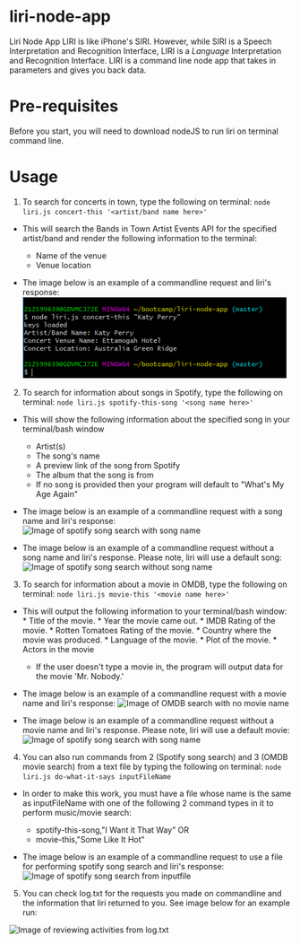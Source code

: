 # liri-node-app
Liri Node App
LIRI is like iPhone's SIRI. However, while SIRI is a Speech Interpretation and Recognition Interface, LIRI is a _Language_ Interpretation and Recognition Interface. LIRI is a command line node app that takes in parameters and gives you back data.

# Pre-requisites
Before you start, you will need to download nodeJS to run liri on terminal command line.

# Usage
1. To search for concerts in town, type the following on terminal:
    `node liri.js concert-this '<artist/band name here>'`

* This will search the Bands in Town Artist Events API for the specified artist/band and render the following information to the terminal:

     * Name of the venue
     * Venue location

* The image below is an example of a commandline request and liri's response:
![Image of concert_this with band name](./images/liri_concert.png)

2. To search for information about songs in Spotify, type the following on terminal: 
    `node liri.js spotify-this-song '<song name here>'`

* This will show the following information about the specified song in your terminal/bash window

     * Artist(s)
     * The song's name
     * A preview link of the song from Spotify
     * The album that the song is from
   * If no song is provided then your program will default to "What's My Age Again" 

* The image below is an example of a commandline request with a song name and liri's response:
![Image of spotify song search with song name](https://github.com/singhseema123/liri-node-app/tree/master/images/liri_spotify.png)

* The image below is an example of a commandline request without a song name and liri's response. Please note, liri will use a default song:
![Image of spotify song search without song name](https://github.com/singhseema123/liri-node-app/tree/master/images/liri_no_songname.png)

3. To search for information about a movie in OMDB, type the following on terminal:
    `node liri.js movie-this '<movie name here>'`

* This will output the following information to your terminal/bash window:
       * Title of the movie.
       * Year the movie came out.
       * IMDB Rating of the movie.
       * Rotten Tomatoes Rating of the movie.
       * Country where the movie was produced.
       * Language of the movie.
       * Plot of the movie.
       * Actors in the movie
   * If the user doesn't type a movie in, the program will output data for the movie 'Mr. Nobody.'

* The image below is an example of a commandline request with a movie name and liri's response:
![Image of OMDB search with no movie name](https://github.com/singhseema123/liri-node-app/tree/master/images/liri_movie.png)

* The image below is an example of a commandline request without a movie name and liri's response. Please note, liri will use a default movie:
![Image of spotify song search with song name](https://github.com/singhseema123/liri-node-app/tree/master/images/liri_no_movie.png)

4. You can also run commands from 2 (Spotify song search) and 3 (OMDB movie search)  from a text file by typing the following on terminal:
    `node liri.js do-what-it-says inputFileName`
    
* In order to make this work, you must have a file whose name is the same as inputFileName with one of the following 2 command types in it to perform music/movie search:
    * spotify-this-song,"I Want it That Way"
        OR
    * movie-this,"Some Like It Hot"

* The image below is an example of a commandline request to use a file for performing spotify song search and liri's response:
![Image of spotify song search from inputfile](https://github.com/singhseema123/liri-node-app/tree/master/images/liri_inputFromFile.png)

5. You can check log.txt for the requests you made on commandline and the information that liri returned to you. See image below for an example run:

![Image of reviewing activities from log.txt](https://github.com/singhseema123/liri-node-app/tree/master/images/liri_spotify.png)